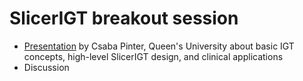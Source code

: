 # SlicerIGT breakout session
* [Presentation](https://www.dropbox.com/s/43inc58tr8ih9bp/Pinter_20180627_SlicerIGT.pptx?dl=0) by Csaba Pinter, Queen's University about basic IGT concepts, high-level SlicerIGT design, and clinical applications
* Discussion
